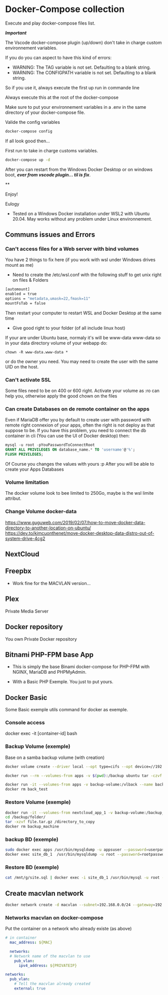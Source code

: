 # Docker-Compose collection

Execute and play docker-compose files list.


***Important***

The Vscode docker-compose plugin (up/down) don't take in charge custom environnement variables.

If you do you can aspect to have this kind of errors:

- WARNING: The TAG variable is not set. Defaulting to a blank string.
- WARNING: The CONFIGPATH variable is not set. Defaulting to a blank string.

So if you use it, always execute the first up run in commande line

Always execute this at the root of the docker-compose

Make sure to put your environnement variables in a .env in the same directory of your docker-compose file.

Valide the config variables

```bash
docker-compose config 
```

If all look good then...

First run to take in charge customs variables. 

```bash
docker-compose up -d
```

After you can restart from the Windows Docker Desktop or on windows boot, ***ever from vscode plugin... til is fix***.  

**

Enjoy!

Eulogy

- Tested on a Windows Docker installation under WSL2 with Ubuntu 20.04. May works without any problem under Linux environnement.  


## Communs issues and Errors

### Can't access files for a Web server with bind volumes

You have 2 things to fix here (if you work with wsl under Windows drives mount as me)

- Need to create the /etc/wsl.conf with the following stuff to get unix right on files & Folders

```bash
[automount]
enabled = true
options = "metadata,umask=22,fmask=11"
mountFsTab = false
```

Then restart your computer to restart WSL and Docker Desktop at the same time


- Give good right to your folder (of all include linux host)

If your are under Ubuntu base, normaly it's will be www-data www-data so in your data directory volume of your webapp do:
```
chown -R www-data.www-data *
```
or do the owner you need.
You may need to create the user with the same UID on the host.

### Can't activate SSL

Some files need to be on 400 or 600 right. Activate your volume as :ro can help you, otherwise apply the good chown on the files


### Can create Databases on de remote container on the apps

Even if MariaDB offer you by default to create user with password with remote right connexion of your apps, often the right is not deploy as that suppose to be.
If you have this problem, you need to connect the db container in cli (You can use the UI of Docker desktop) then:

```sql
mysql -u root -pYouPasswordToConnectRoot
GRANT ALL PRIVILEGES ON database_name.* TO 'username'@'%';
FLUSH PRIVILEGES;
```

Of Course you changes the values with yours :p
After you will be able to create your Apps Databases

### Volume limitation

The docker volume look to bee limited to 250Go, maybe is the wsl limite attribut.

### Change Volume docker-data

<https://www.guguweb.com/2019/02/07/how-to-move-docker-data-directory-to-another-location-on-ubuntu/>
<https://dev.to/kimcuonthenet/move-docker-desktop-data-distro-out-of-system-drive-4cg2>

## NextCloud


## Freepbx

- Work fine for the MACVLAN version...


## Plex

Private Media Server

## Docker repository

You own Private Docker repository

## Bitnami PHP-FPM base App

- This is simply the base Binami docker-compose for PHP-FPM with NGINX, MariaDB and PHPMyAdmin.

- With a Basic PHP Exemple. You just to put yours.


## Docker Basic

Some Basic exemple utils command for docker as exemple.

### Console access

docker exec -it [container-id] bash


### Backup Volume (exemple)

Base on a samba backup volume (with creation)

```bash
docker volume create --driver local --opt type=cifs --opt device=//192.168.0.10/Backup --opt o=addr=192.168.0.10,username=user,password=password,file_mode=0777,dir_mode=0777 --name backup-volume

docker run --rm --volumes-from apps -v $(pwd):/backup ubuntu tar -czvf /backup/backup.tar /dbdata

docker run -it --volumes-from apps -v backup-volume:/vlback --name back_test ubuntu bash
docker rm back_test
```

### Restore Volume (exemple)

```bash
docker run -it --volumes-from nextcloud_app_1 -v backup-volume:/backup_data --name backup_machine ubuntu bash
cd /backup/folder/
tar -xzvf file.tar.gz /directory_to_copy
docker rm backup_machine
```

### backup BD (exemple)

```bash
sudo docker exec apps /usr/bin/mysqldump -u appsuser --password=userpassword apps > /mnt/data/apps.sql
docker exec site_db_1  /usr/bin/mysqldump -u root --password=rootpassword site > /mnt/g/site.sql
```
### Restore BD (exemple)

```bash 
cat /mnt/g/site.sql | docker exec -i site_db_1 /usr/bin/mysql -u root --password=rootpassword site
```

## Create macvlan network

```bash
docker network create -d macvlan --subnet=192.168.0.0/24 --gateway=192.168.0.1  -o parent=enp27s0 pub_vlan
```

### Networks macvlan on docker-compose

Put the container on a network who already existe (as above)

```yaml
# in container
  mac_address: ${MAC}

  networks:
  # Network name of the macvlan to use 
    pub_vlan:
      ipv4_address: ${PRIVATEIP}

networks:
  pub_vlan:
    # Tell the macvlan already created
    external: true

```


